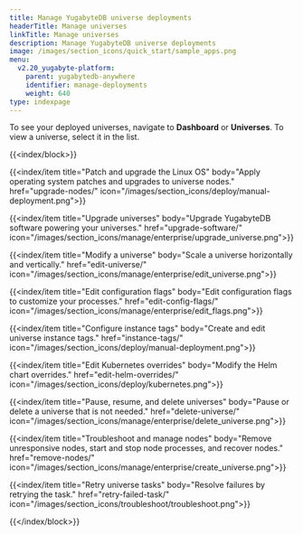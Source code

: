 ```yaml
---
title: Manage YugabyteDB universe deployments
headerTitle: Manage universes
linkTitle: Manage universes
description: Manage YugabyteDB universe deployments
image: /images/section_icons/quick_start/sample_apps.png
menu:
  v2.20_yugabyte-platform:
    parent: yugabytedb-anywhere
    identifier: manage-deployments
    weight: 640
type: indexpage
---
```

To see your deployed universes, navigate to **Dashboard** or **Universes**. To view a universe, select it in the list.

{{<index/block>}}

  {{<index/item
    title="Patch and upgrade the Linux OS"
    body="Apply operating system patches and upgrades to universe nodes."
    href="upgrade-nodes/"
    icon="/images/section_icons/deploy/manual-deployment.png">}}

  {{<index/item
    title="Upgrade universes"
    body="Upgrade YugabyteDB software powering your universes."
    href="upgrade-software/"
    icon="/images/section_icons/manage/enterprise/upgrade_universe.png">}}

  {{<index/item
    title="Modify a universe"
    body="Scale a universe horizontally and vertically."
    href="edit-universe/"
    icon="/images/section_icons/manage/enterprise/edit_universe.png">}}

  {{<index/item
    title="Edit configuration flags"
    body="Edit configuration flags to customize your processes."
    href="edit-config-flags/"
    icon="/images/section_icons/manage/enterprise/edit_flags.png">}}

  {{<index/item
    title="Configure instance tags"
    body="Create and edit universe instance tags."
    href="instance-tags/"
    icon="/images/section_icons/deploy/manual-deployment.png">}}

  {{<index/item
    title="Edit Kubernetes overrides"
    body="Modify the Helm chart overrides."
    href="edit-helm-overrides/"
    icon="/images/section_icons/deploy/kubernetes.png">}}

  {{<index/item
    title="Pause, resume, and delete universes"
    body="Pause or delete a universe that is not needed."
    href="delete-universe/"
    icon="/images/section_icons/manage/enterprise/delete_universe.png">}}

  {{<index/item
    title="Troubleshoot and manage nodes"
    body="Remove unresponsive nodes, start and stop node processes, and recover nodes."
    href="remove-nodes/"
    icon="/images/section_icons/manage/enterprise/create_universe.png">}}

  {{<index/item
    title="Retry universe tasks"
    body="Resolve failures by retrying the task."
    href="retry-failed-task/"
    icon="/images/section_icons/troubleshoot/troubleshoot.png">}}

{{</index/block>}}
